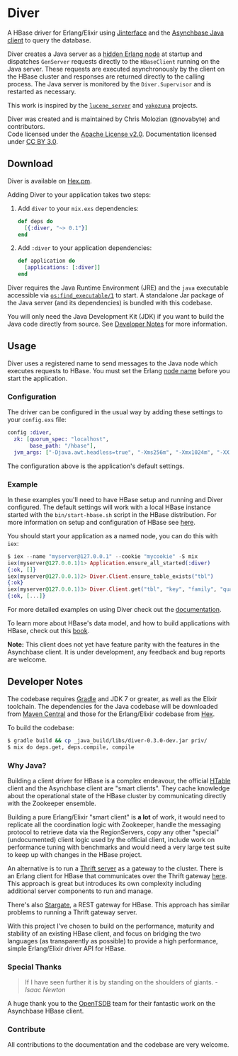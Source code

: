 Diver
=====

A HBase driver for Erlang/Elixir using [Jinterface](http://www.erlang.org/doc/apps/jinterface/jinterface_users_guide.html) and the [Asynchbase Java client](https://github.com/OpenTSDB/asynchbase) to query the database.

Diver creates a Java server as a [hidden Erlang node](http://www.erlang.org/doc/reference_manual/distributed.html#id85406) at startup and dispatches `GenServer` requests directly to the `HBaseClient` running on the Java server. These requests are executed asynchronously by the client on the HBase cluster and responses are returned directly to the calling process. The Java server is monitored by the `Diver.Supervisor` and is restarted as necessary.

This work is inspired by the [`lucene_server`](https://github.com/inaka/lucene_server) and [`yokozuna`](https://github.com/basho/yokozuna) projects.

Diver was created and is maintained by Chris Molozian (@novabyte) and contributors.
<br/>
Code licensed under the [Apache License v2.0](http://www.apache.org/licenses/LICENSE-2.0).
 Documentation licensed under [CC BY 3.0](http://creativecommons.org/licenses/by/3.0/).

## Download ##

Diver is available on [Hex.pm](https://hex.pm/packages/diver).

Adding Diver to your application takes two steps:

1. Add `diver` to your `mix.exs` dependencies:

    ```elixir
    def deps do
      [{:diver, "~> 0.1"}]
    end
    ```

2. Add `:diver` to your application dependencies:

    ```elixir
    def application do
      [applications: [:diver]]
    end
    ```

Diver requires the Java Runtime Environment (JRE) and the `java` executable accessible via [`os:find_executable/1`](http://www.erlang.org/doc/man/os.html#find_executable-1) to start. A standalone Jar package of the Java server (and its dependencies) is bundled with this codebase.

You will only need the Java Development Kit (JDK) if you want to build the Java code directly from source. See [Developer Notes](#developer-notes) for more information.

## Usage ##

Diver uses a registered name to send messages to the Java node which executes requests to HBase. You must set the Erlang [node name](http://www.erlang.org/doc/reference_manual/distributed.html#id85266) before you start the application.

### Configuration ###

The driver can be configured in the usual way by adding these settings to your `config.exs` file:

```elixir
config :diver,
  zk: [quorum_spec: "localhost",
       base_path: "/hbase"],
  jvm_args: ["-Djava.awt.headless=true", "-Xms256m", "-Xmx1024m", "-XX:MaxPermSize=128m"]
```

The configuration above is the application's default settings.

### Example ###

In these examples you'll need to have HBase setup and running and Diver configured. The default settings will work with a local HBase instance started with the `bin/start-hbase.sh` script in the HBase distribution. For more information on setup and configuration of HBase see [here](http://hbase.apache.org/book/quickstart.html).

You should start your application as a named node, you can do this with `iex`:

```elixir
$ iex --name "myserver@127.0.0.1" --cookie "mycookie" -S mix
iex(myserver@127.0.0.1)1> Application.ensure_all_started(:diver)
{:ok, []}
iex(myserver@127.0.0.1)2> Diver.Client.ensure_table_exists("tbl")
{:ok}
iex(myserver@127.0.0.1)3> Diver.Client.get("tbl", "key", "family", "qualifier")
{:ok, [...]}
```

For more detailed examples on using Diver check out the [documentation](http://hexdocs.pm/diver/).

To learn more about HBase's data model, and how to build applications with HBase, check out this [book](http://hbase.apache.org/book/datamodel.html).

__Note:__ This client does not yet have feature parity with the features in the Asynchbase client. It is under development, any feedback and bug reports are welcome.

## Developer Notes ##

The codebase requires [Gradle](http://gradle.org/) and JDK 7 or greater, as well as the Elixir toolchain. The dependencies for the Java codebase will be downloaded from [Maven Central](http://search.maven.org/) and those for the Erlang/Elixir codebase from [Hex](https://hex.pm/).

To build the codebase:

```bash
$ gradle build && cp _java_build/libs/diver-0.3.0-dev.jar priv/
$ mix do deps.get, deps.compile, compile
```

### Why Java? ###

Building a client driver for HBase is a complex endeavour, the official [HTable](http://hbase.apache.org/apidocs/org/apache/hadoop/hbase/client/HTable.html) client and the Asynchbase client are "smart clients". They cache knowledge about the operational state of the HBase cluster by communicating directly with the Zookeeper ensemble.

Building a pure Erlang/Elixir "smart client" is __a lot__ of work, it would need to replicate all the coordination logic with Zookeeper, handle the messaging protocol to retrieve data via the RegionServers, copy any other "special" (undocumented) client logic used by the official client, include work on performance tuning with benchmarks and would need a very large test suite to keep up with changes in the HBase project.

An alternative is to run a [Thrift server](http://hbase.apache.org/book/thrift.html) as a gateway to the cluster. There is an Erlang client for HBase that communicates over the Thrift gateway [here](https://github.com/zhentao/erlang-hbase-thrift2). This approach is great but introduces its own complexity including additional server components to run and manage.

There's also [Stargate](http://wiki.apache.org/hadoop/Hbase/Stargate), a REST gateway for HBase. This approach has similar problems to running a Thrift gateway server.

With this project I've chosen to build on the performance, maturity and stability of an existing HBase client, and focus on bridging the two languages (as transparently as possible) to provide a high performance, simple Erlang/Elixir driver API for HBase.

### Special Thanks ###

> If I have seen further it is by standing on the shoulders of giants. - _Isaac Newton_

A huge thank you to the [OpenTSDB](https://github.com/OpenTSDB) team for their fantastic work on the Asynchbase HBase client.

### Contribute ###

All contributions to the documentation and the codebase are very welcome.
